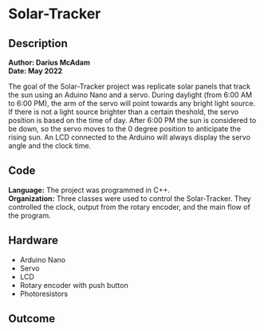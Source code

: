 # Solar-Tracker

## Description
**Author: Darius McAdam**  
**Date: May 2022**

The goal of the Solar-Tracker project was replicate solar panels that track the sun using an Aduino Nano and a servo. During daylight (from 6:00 AM to 6:00 PM), the arm of the servo will point towards any bright light source. If there is not a light source brighter than a certain theshold, the servo position is based on the time of day. After 6:00 PM the sun is considered to be down, so the servo moves to the 0 degree position to anticipate the rising sun. An LCD connected to the Arduino will always display the servo angle and the clock time.

## Code
**Language:** The project was programmed in C++.  
**Organization:** Three classes were used to control the Solar-Tracker. They controlled the clock, output from the rotary encoder, and the main flow of the program.

## Hardware
- Arduino Nano
- Servo
- LCD
- Rotary encoder with push button
- Photoresistors

## Outcome
